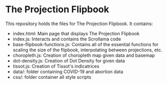 # The Projection Flipbook

This repository holds the files for The Projection Flipbook. It contains: 

- index.html: Main page that displays The Projection Flipbook
- index.js: Interacts and contains the Scrollama code 
- base-flipbook-functions.js: Contains all of the essential functions for scaling the size of the flipbook, interpolating between projections, etc.
- choropleth.js: Creation of choropleth map given data and basemap
- dot-density.js: Creation of Dot Density for given data
- tissot.js: Creation of Tissot's indicatrices
- data/: folder containing COVID-19 and abortion data
- css/: folder container all style scripts 


